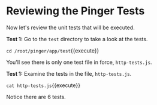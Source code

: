 # Reviewing the Pinger Tests

Now let's review the unit tests that will be executed.

**Test 1:** Go to the `test` directory to take a look at the tests.

`cd /root/pinger/app/test`{{execute}}

You'll see there is only one test file in force, `http-tests.js`.

**Test 1:** Examine the tests in the file, `http-tests.js`.

`cat http-tests.js`{{execute}}

Notice there are 6 tests.

